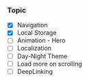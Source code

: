 ### Topic

- [x] Navigation
- [x] Local Storage
- [ ] Animation - Hero
- [ ] Localization
- [ ] Day-Night Theme
- [ ] Load more on scrolling
- [ ] DeepLinking
